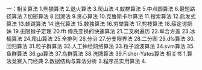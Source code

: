 一：相关算法
    1.熊猫算法
    2.退火算法
    3.爬山法
    4.蚁群算法
    5.中点圆算法
    6.最短路径算法
    7.加密算法
    8.回溯法
    9.贪心算法
    10.克鲁斯卡尔算法
    11.搜索算法
    12.启发式算法
    13.蛙跳算法
    14.迭代算法
    15.数独算法
    16.穷举算法
    17.剪枝算法
    18.薛定谔把妹
    19.无限猴子定理
    20.fft 傅氏变换的快速算法
    21.二叉树遍历
    22.牟合方盖
    23.冰桶算法
    24.爬山算法
    25.全排列
    26.分治
    27.分支限界法
    28.二分图
    29.dfs算法
    30.回归算法
    31.粒子群算法
    32.人工神经网络算法
    33.粒子滤波算法
    34.svm算法
    35.鱼群算法
    36.ga算法
    37.鸟群算法
    38.洗牌算法
    39.Fisher-Yates算法
相关书
    1.算法竞赛入门经典
    2.数据结构与算法分析
    3.程序员实用算法
    4.